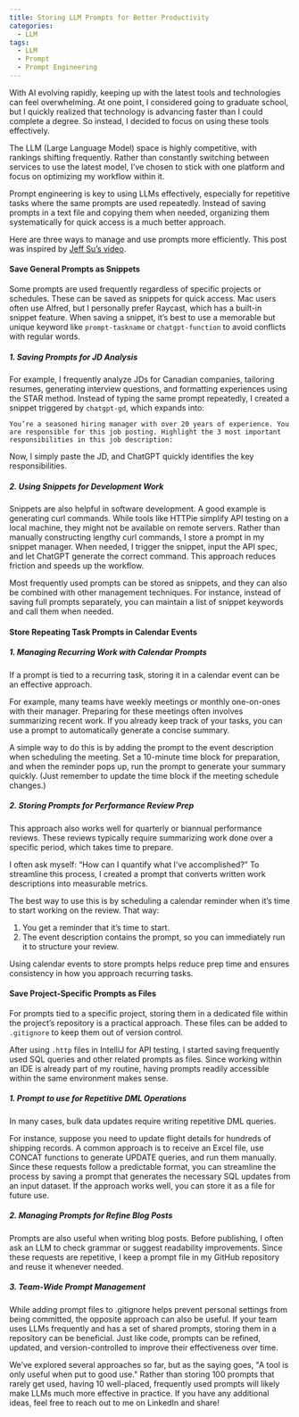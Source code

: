 ```yaml
---
title: Storing LLM Prompts for Better Productivity
categories:
  - LLM
tags:
  - LLM
  - Prompt
  - Prompt Engineering
---
```


With AI evolving rapidly, keeping up with the latest tools and technologies can feel overwhelming. At one point, I considered going to graduate school, but I quickly realized that technology is advancing faster than I could complete a degree. So instead, I decided to focus on using these tools effectively.

The LLM (Large Language Model) space is highly competitive, with rankings shifting frequently. Rather than constantly switching between services to use the latest model, I’ve chosen to stick with one platform and focus on optimizing my workflow within it.

Prompt engineering is key to using LLMs effectively, especially for repetitive tasks where the same prompts are used repeatedly. Instead of saving prompts in a text file and copying them when needed, organizing them systematically for quick access is a much better approach.

Here are three ways to manage and use prompts more efficiently. This post was inspired by [Jeff Su’s video](https://youtu.be/j63bBK_ct-M?si=yYAQIGinhIMdO1KX).

#### Save General Prompts as Snippets

Some prompts are used frequently regardless of specific projects or schedules. These can be saved as snippets for quick access. Mac users often use Alfred, but I personally prefer Raycast, which has a built-in snippet feature. When saving a snippet, it’s best to use a memorable but unique keyword like `prompt-taskname` or `chatgpt-function` to avoid conflicts with regular words.

##### 1. Saving Prompts for JD Analysis

For example, I frequently analyze JDs for Canadian companies, tailoring resumes, generating interview questions, and formatting experiences using the STAR method. Instead of typing the same prompt repeatedly, I created a snippet triggered by `chatgpt-gd`, which expands into:

```
You’re a seasoned hiring manager with over 20 years of experience. You are responsible for this job posting. Highlight the 3 most important responsibilities in this job description:
```

Now, I simply paste the JD, and ChatGPT quickly identifies the key responsibilities.

##### 2. Using Snippets for Development Work

Snippets are also helpful in software development. A good example is generating curl commands. While tools like HTTPie simplify API testing on a local machine, they might not be available on remote servers. Rather than manually constructing lengthy curl commands, I store a prompt in my snippet manager. When needed, I trigger the snippet, input the API spec, and let ChatGPT generate the correct command. This approach reduces friction and speeds up the workflow.

Most frequently used prompts can be stored as snippets, and they can also be combined with other management techniques. For instance, instead of saving full prompts separately, you can maintain a list of snippet keywords and call them when needed.

#### Store Repeating Task Prompts in Calendar Events

##### 1. Managing Recurring Work with Calendar Prompts

If a prompt is tied to a recurring task, storing it in a calendar event can be an effective approach.

For example, many teams have weekly meetings or monthly one-on-ones with their manager. Preparing for these meetings often involves summarizing recent work. If you already keep track of your tasks, you can use a prompt to automatically generate a concise summary.

A simple way to do this is by adding the prompt to the event description when scheduling the meeting. Set a 10-minute time block for preparation, and when the reminder pops up, run the prompt to generate your summary quickly. (Just remember to update the time block if the meeting schedule changes.)

##### 2. Storing Prompts for Performance Review Prep

This approach also works well for quarterly or biannual performance reviews. These reviews typically require summarizing work done over a specific period, which takes time to prepare.

I often ask myself: “How can I quantify what I’ve accomplished?” To streamline this process, I created a prompt that converts written work descriptions into measurable metrics.

The best way to use this is by scheduling a calendar reminder when it’s time to start working on the review. That way:

1.	You get a reminder that it’s time to start.
2.	The event description contains the prompt, so you can immediately run it to structure your review.

Using calendar events to store prompts helps reduce prep time and ensures consistency in how you approach recurring tasks.

#### Save Project-Specific Prompts as Files

For prompts tied to a specific project, storing them in a dedicated file within the project’s repository is a practical approach. These files can be added to `.gitignore` to keep them out of version control.

After using `.http` files in IntelliJ for API testing, I started saving frequently used SQL queries and other related prompts as files. Since working within an IDE is already part of my routine, having prompts readily accessible within the same environment makes sense.

##### 1. Prompt to use for Repetitive DML Operations

In many cases, bulk data updates require writing repetitive DML queries.

For instance, suppose you need to update flight details for hundreds of shipping records. A common approach is to receive an Excel file, use CONCAT functions to generate UPDATE queries, and run them manually. Since these requests follow a predictable format, you can streamline the process by saving a prompt that generates the necessary SQL updates from an input dataset. If the approach works well, you can store it as a file for future use.

##### 2. Managing Prompts for Refine Blog Posts

Prompts are also useful when writing blog posts. Before publishing, I often ask an LLM to check grammar or suggest readability improvements. Since these requests are repetitive, I keep a prompt file in my GitHub repository and reuse it whenever needed.

##### 3. Team-Wide Prompt Management

While adding prompt files to .gitignore helps prevent personal settings from being committed, the opposite approach can also be useful. If your team uses LLMs frequently and has a set of shared prompts, storing them in a repository can be beneficial. Just like code, prompts can be refined, updated, and version-controlled to improve their effectiveness over time.

We’ve explored several approaches so far, but as the saying goes, "A tool is only useful when put to good use." Rather than storing 100 prompts that rarely get used, having 10 well-placed, frequently used prompts will likely make LLMs much more effective in practice. If you have any additional ideas, feel free to reach out to me on LinkedIn and share!
